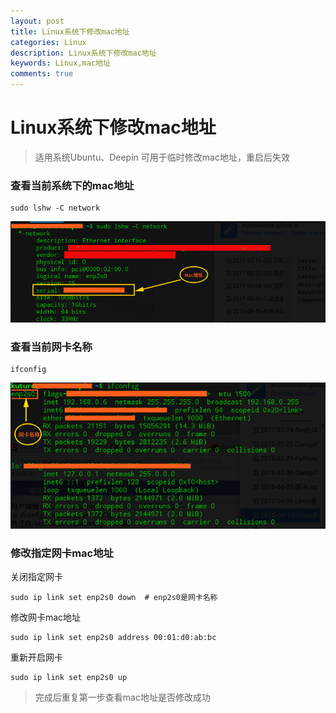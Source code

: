 ```yaml
---
layout: post
title: Linux系统下修改mac地址
categories: Linux
description: Linux系统下修改mac地址
keywords: Linux,mac地址
comments: true
---
```


# Linux系统下修改mac地址
>适用系统Ubuntu、Deepin
>可用于临时修改mac地址，重启后失效

### 查看当前系统下的mac地址
```
sudo lshw -C network
```
![mac_serial01](/images/posts/Linux/mac_serial01.png)
### 查看当前网卡名称
```
ifconfig
```
![mac_serial01](/images/posts/Linux/mac_serial02.png)

### 修改指定网卡mac地址
关闭指定网卡
```
sudo ip link set enp2s0 down  # enp2s0是网卡名称
```
修改网卡mac地址
```
sudo ip link set enp2s0 address 00:01:d0:ab:bc 
```
重新开启网卡
```
sudo ip link set enp2s0 up
```
>完成后重复第一步查看mac地址是否修改成功

